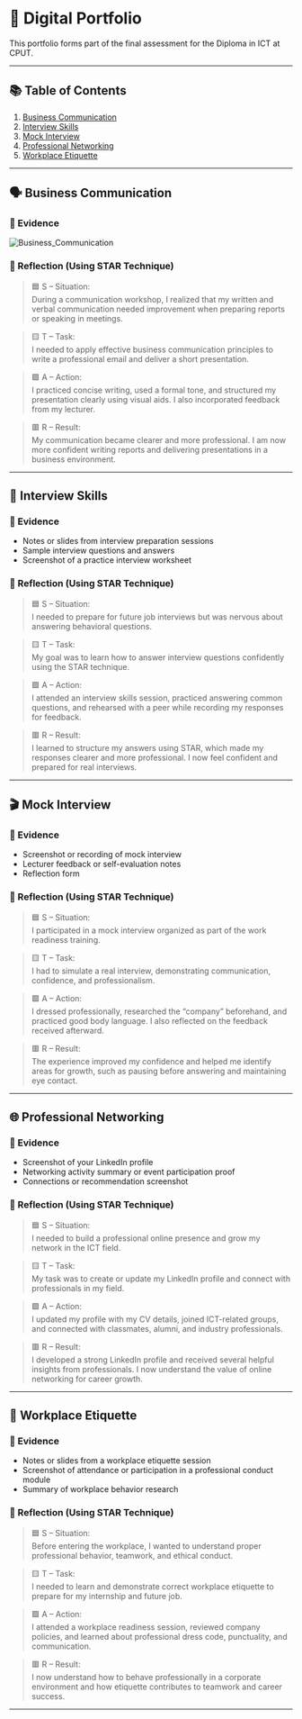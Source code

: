# 💼 Digital Portfolio


This portfolio forms part of the final assessment for the Diploma in ICT at CPUT.  

---

## 📚 Table of Contents
1. [Business Communication](#business-communication)
2. [Interview Skills](#interview-skills)
3. [Mock Interview](#mock-interview)
4. [Professional Networking](#professional-networking)
5. [Workplace Etiquette](#workplace-etiquette)

---

## 🗣 Business Communication

### 📝 Evidence
![Business_Communication](https://github.com/user-attachments/assets/7d74b49c-21c9-4f38-9a0a-7350b405a0af)
 

### 🔁 Reflection (Using STAR Technique)

> 🟦 S – Situation:  
> During a communication workshop, I realized that my written and verbal communication needed improvement when preparing reports or speaking in meetings.

> 🟨 T – Task:  
> I needed to apply effective business communication principles to write a professional email and deliver a short presentation.

> 🟩 A – Action:  
> I practiced concise writing, used a formal tone, and structured my presentation clearly using visual aids. I also incorporated feedback from my lecturer.

> 🟥 R – Result:  
> My communication became clearer and more professional. I am now more confident writing reports and delivering presentations in a business environment.

---

## 🎤 Interview Skills

### 📝 Evidence
- Notes or slides from interview preparation sessions  
- Sample interview questions and answers  
- Screenshot of a practice interview worksheet  

### 🔁 Reflection (Using STAR Technique)

> 🟦 S – Situation:  
> I needed to prepare for future job interviews but was nervous about answering behavioral questions.

> 🟨 T – Task:  
> My goal was to learn how to answer interview questions confidently using the STAR technique.

> 🟩 A – Action:  
> I attended an interview skills session, practiced answering common questions, and rehearsed with a peer while recording my responses for feedback.

> 🟥 R – Result:  
> I learned to structure my answers using STAR, which made my responses clearer and more professional. I now feel confident and prepared for real interviews.

---

## 🎬 Mock Interview

### 📝 Evidence
- Screenshot or recording of mock interview  
- Lecturer feedback or self-evaluation notes  
- Reflection form  

### 🔁 Reflection (Using STAR Technique)

> 🟦 S – Situation:  
> I participated in a mock interview organized as part of the work readiness training.

> 🟨 T – Task:  
> I had to simulate a real interview, demonstrating communication, confidence, and professionalism.

> 🟩 A – Action:  
> I dressed professionally, researched the “company” beforehand, and practiced good body language. I also reflected on the feedback received afterward.

> 🟥 R – Result:  
> The experience improved my confidence and helped me identify areas for growth, such as pausing before answering and maintaining eye contact.

---

## 🌐 Professional Networking

### 📝 Evidence
- Screenshot of your LinkedIn profile  
- Networking activity summary or event participation proof  
- Connections or recommendation screenshot  

### 🔁 Reflection (Using STAR Technique)

> 🟦 S – Situation:  
> I needed to build a professional online presence and grow my network in the ICT field.

> 🟨 T – Task:  
> My task was to create or update my LinkedIn profile and connect with professionals in my field.

> 🟩 A – Action:  
> I updated my profile with my CV details, joined ICT-related groups, and connected with classmates, alumni, and industry professionals.

> 🟥 R – Result:  
> I developed a strong LinkedIn profile and received several helpful insights from professionals. I now understand the value of online networking for career growth.

---

## 🏢 Workplace Etiquette

### 📝 Evidence
- Notes or slides from a workplace etiquette session  
- Screenshot of attendance or participation in a professional conduct module  
- Summary of workplace behavior research  

### 🔁 Reflection (Using STAR Technique)

> 🟦 S – Situation:  
> Before entering the workplace, I wanted to understand proper professional behavior, teamwork, and ethical conduct.

> 🟨 T – Task:  
> I needed to learn and demonstrate correct workplace etiquette to prepare for my internship and future job.

> 🟩 A – Action:  
> I attended a workplace readiness session, reviewed company policies, and learned about professional dress code, punctuality, and communication.

> 🟥 R – Result:  
> I now understand how to behave professionally in a corporate environment and how etiquette contributes to teamwork and career success.

---
